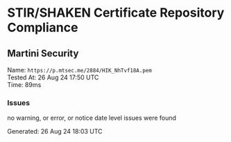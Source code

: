 # STIR/SHAKEN Certificate Repository Compliance

## Martini Security

Name: `https://p.mtsec.me/2884/HIK_NhTvf18A.pem`\
Tested At: 26 Aug 24 17:50 UTC\
Time: 89ms

### Issues

no warning, or error, or notice date level issues were found

Generated: 26 Aug 24 18:03 UTC